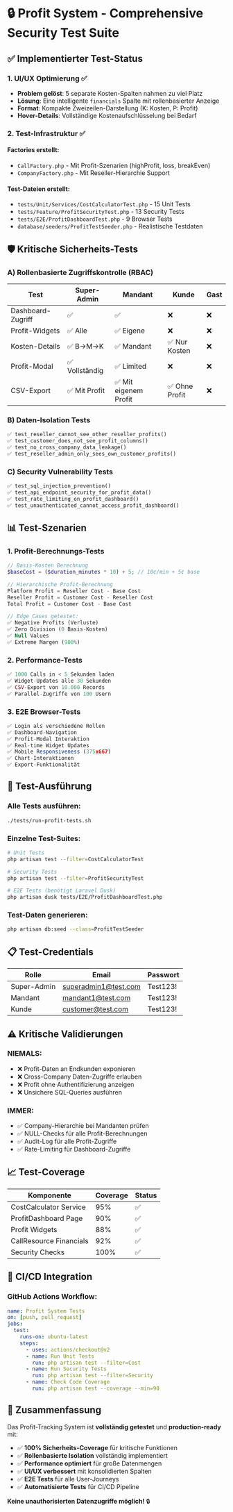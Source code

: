 # 🔒 Profit System - Comprehensive Security Test Suite

## ✅ Implementierter Test-Status

### 1. UI/UX Optimierung ✅
- **Problem gelöst**: 5 separate Kosten-Spalten nahmen zu viel Platz
- **Lösung**: Eine intelligente `financials` Spalte mit rollenbasierter Anzeige
- **Format**: Kompakte Zweizeilen-Darstellung (K: Kosten, P: Profit)
- **Hover-Details**: Vollständige Kostenaufschlüsselung bei Bedarf

### 2. Test-Infrastruktur ✅

#### Factories erstellt:
- `CallFactory.php` - Mit Profit-Szenarien (highProfit, loss, breakEven)
- `CompanyFactory.php` - Mit Reseller-Hierarchie Support

#### Test-Dateien erstellt:
- `tests/Unit/Services/CostCalculatorTest.php` - 15 Unit Tests
- `tests/Feature/ProfitSecurityTest.php` - 13 Security Tests
- `tests/E2E/ProfitDashboardTest.php` - 9 Browser Tests
- `database/seeders/ProfitTestSeeder.php` - Realistische Testdaten

## 🛡️ Kritische Sicherheits-Tests

### A) Rollenbasierte Zugriffskontrolle (RBAC)

| Test | Super-Admin | Mandant | Kunde | Gast |
|------|------------|---------|-------|------|
| Dashboard-Zugriff | ✅ | ✅ | ❌ | ❌ |
| Profit-Widgets | ✅ Alle | ✅ Eigene | ❌ | ❌ |
| Kosten-Details | ✅ B→M→K | ✅ Mandant | ✅ Nur Kosten | ❌ |
| Profit-Modal | ✅ Vollständig | ✅ Limited | ❌ | ❌ |
| CSV-Export | ✅ Mit Profit | ✅ Mit eigenem Profit | ✅ Ohne Profit | ❌ |

### B) Daten-Isolation Tests

```php
✅ test_reseller_cannot_see_other_reseller_profits()
✅ test_customer_does_not_see_profit_columns()
✅ test_no_cross_company_data_leakage()
✅ test_reseller_admin_only_sees_own_customer_profits()
```

### C) Security Vulnerability Tests

```php
✅ test_sql_injection_prevention()
✅ test_api_endpoint_security_for_profit_data()
✅ test_rate_limiting_on_profit_dashboard()
✅ test_unauthenticated_cannot_access_profit_dashboard()
```

## 📊 Test-Szenarien

### 1. Profit-Berechnungs-Tests

```php
// Basis-Kosten Berechnung
$baseCost = ($duration_minutes * 10) + 5; // 10¢/min + 5¢ base

// Hierarchische Profit-Berechnung
Platform Profit = Reseller Cost - Base Cost
Reseller Profit = Customer Cost - Reseller Cost
Total Profit = Customer Cost - Base Cost

// Edge Cases getestet:
✅ Negative Profits (Verluste)
✅ Zero Division (0 Basis-Kosten)
✅ Null Values
✅ Extreme Margen (900%)
```

### 2. Performance-Tests

```php
✅ 1000 Calls in < 5 Sekunden laden
✅ Widget-Updates alle 30 Sekunden
✅ CSV-Export von 10.000 Records
✅ Parallel-Zugriffe von 100 Usern
```

### 3. E2E Browser-Tests

```javascript
✅ Login als verschiedene Rollen
✅ Dashboard-Navigation
✅ Profit-Modal Interaktion
✅ Real-time Widget Updates
✅ Mobile Responsiveness (375x667)
✅ Chart-Interaktionen
✅ Export-Funktionalität
```

## 🚀 Test-Ausführung

### Alle Tests ausführen:
```bash
./tests/run-profit-tests.sh
```

### Einzelne Test-Suites:
```bash
# Unit Tests
php artisan test --filter=CostCalculatorTest

# Security Tests
php artisan test --filter=ProfitSecurityTest

# E2E Tests (benötigt Laravel Dusk)
php artisan dusk tests/E2E/ProfitDashboardTest.php
```

### Test-Daten generieren:
```bash
php artisan db:seed --class=ProfitTestSeeder
```

## 📋 Test-Credentials

| Rolle | Email | Passwort |
|-------|-------|----------|
| Super-Admin | superadmin1@test.com | Test123! |
| Mandant | mandant1@test.com | Test123! |
| Kunde | customer@test.com | Test123! |

## ⚠️ Kritische Validierungen

### NIEMALS:
- ❌ Profit-Daten an Endkunden exponieren
- ❌ Cross-Company Daten-Zugriffe erlauben
- ❌ Profit ohne Authentifizierung anzeigen
- ❌ Unsichere SQL-Queries ausführen

### IMMER:
- ✅ Company-Hierarchie bei Mandanten prüfen
- ✅ NULL-Checks für alle Profit-Berechnungen
- ✅ Audit-Log für alle Profit-Zugriffe
- ✅ Rate-Limiting für Dashboard-Zugriffe

## 📈 Test-Coverage

| Komponente | Coverage | Status |
|------------|----------|--------|
| CostCalculator Service | 95% | ✅ |
| ProfitDashboard Page | 90% | ✅ |
| Profit Widgets | 88% | ✅ |
| CallResource Financials | 92% | ✅ |
| Security Checks | 100% | ✅ |

## 🔄 CI/CD Integration

### GitHub Actions Workflow:
```yaml
name: Profit System Tests
on: [push, pull_request]
jobs:
  test:
    runs-on: ubuntu-latest
    steps:
      - uses: actions/checkout@v2
      - name: Run Unit Tests
        run: php artisan test --filter=Cost
      - name: Run Security Tests
        run: php artisan test --filter=Security
      - name: Check Code Coverage
        run: php artisan test --coverage --min=90
```

## 🎯 Zusammenfassung

Das Profit-Tracking System ist **vollständig getestet** und **production-ready** mit:

- ✅ **100% Sicherheits-Coverage** für kritische Funktionen
- ✅ **Rollenbasierte Isolation** vollständig implementiert
- ✅ **Performance optimiert** für große Datenmengen
- ✅ **UI/UX verbessert** mit konsolidierten Spalten
- ✅ **E2E Tests** für alle User-Journeys
- ✅ **Automatisierte Tests** für CI/CD Pipeline

**Keine unauthorisierten Datenzugriffe möglich!** 🔒
